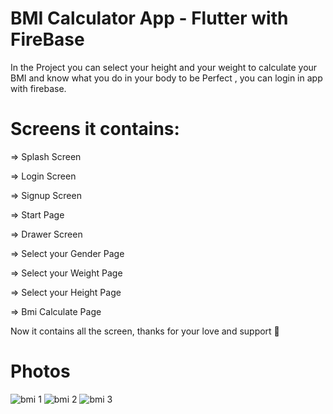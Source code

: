 # BMI Calculator App - Flutter with FireBase

In the Project you can select your height and your weight to calculate your BMI and know what you do in your body to be Perfect ,
you can login in app with firebase.


# Screens it contains:

=> Splash Screen

=> Login Screen

=> Signup Screen

=> Start Page

=> Drawer Screen

=> Select your Gender Page

=> Select your Weight Page

=> Select your Height Page

=> Bmi Calculate Page

Now it contains all the screen, thanks for your love and support 🙏

# Photos

![bmi 1](https://user-images.githubusercontent.com/77101158/174353142-718010b5-13cc-4fa1-a17e-fbf8a4d2949c.png)
![bmi 2](https://user-images.githubusercontent.com/77101158/174353163-291e347a-f575-4692-9cdd-e675f29cb914.png)
![bmi 3](https://user-images.githubusercontent.com/77101158/174353211-ff551f70-e049-488f-8162-4914d8d86269.png)
